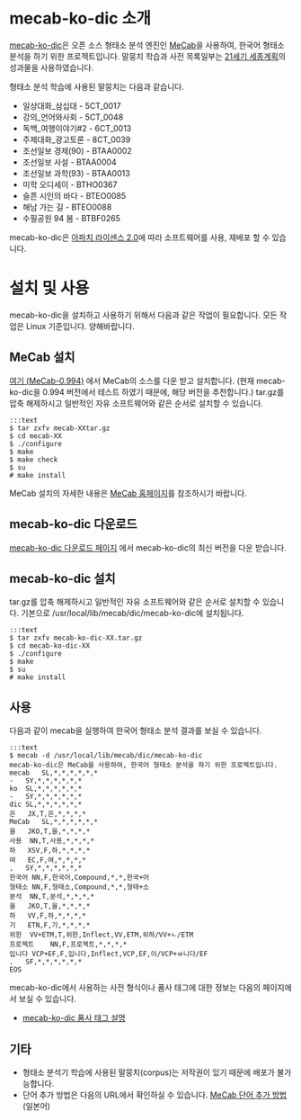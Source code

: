 # mecab-ko-dic 소개

[mecab-ko-dic](https://bitbucket.org/bibreen/mecab-ko-dic)은 오픈 소스 형태소 분석 엔진인 [MeCab](http://mecab.googlecode.com/svn/trunk/mecab/doc/index.html)을 사용하여, 한국어 형태소 분석을 하기 위한 프로젝트입니다. 말뭉치 학습과 사전 목록일부는 [21세기 세종계획](http://www.sejong.or.kr/)의 성과물을 사용하였습니다.

형태소 분석 학습에 사용된 말뭉치는 다음과 같습니다.

  - 일상대화_삼십대 - 5CT_0017
  - 강의_언어와사회 - 5CT_0048
  - 독백_여행이야기#2 - 6CT_0013
  - 주제대화_광고토론 - 8CT_0039
  - 조선일보 경제(90) - BTAA0002
  - 조선일보 사설 - BTAA0004
  - 조선일보 과학(93) - BTAA0013
  - 미학 오디세이 - BTHO0367
  - 슬픈 시인의 바다 - BTEO0085
  - 해남 가는 길 - BTEO0088
  - 수필공원 94 봄 - BTBF0265

mecab-ko-dic은 [아파치 라이센스 2.0](http://www.apache.org/licenses/LICENSE-2.0.html)에 따라 소프트웨어를 사용, 재배포 할 수 있습니다.

# 설치 및 사용

mecab-ko-dic을 설치하고 사용하기 위해서 다음과 같은 작업이 필요합니다. 모든 작업은 Linux 기준입니다. 양해바랍니다.

## MeCab 설치

[여기 (MeCab-0.994)](http://code.google.com/p/mecab/downloads/detail?name=mecab-0.994.tar.gz&can=1&q=) 에서 MeCab의 소스를 다운 받고 설치합니다. (현재 mecab-ko-dic을 0.994 버전에서 테스트 하였기 때문에, 해당 버전을 추천합니다.)
tar.gz를 압축 해제하시고 일반적인 자유 소프트웨어와 같은 순서로 설치할 수 있습니다.

    :::text
    $ tar zxfv mecab-XXtar.gz
    $ cd mecab-XX
    $ ./configure 
    $ make
    $ make check
    $ su
    # make install

MeCab 설치의 자세한 내용은 [MeCab 홈페이지](http://mecab.googlecode.com/svn/trunk/mecab/doc/index.html)를 참조하시기 바랍니다.

## mecab-ko-dic 다운로드

[mecab-ko-dic 다운로드 페이지](https://bitbucket.org/bibreen/mecab-ko-dic/downloads) 에서 mecab-ko-dic의 최신 버전을 다운 받습니다.

## mecab-ko-dic 설치

tar.gz를 압축 해제하시고 일반적인 자유 소프트웨어와 같은 순서로 설치할 수 있습니다.
기본으로 /usr/local/lib/mecab/dic/mecab-ko-dic에 설치됩니다.

    :::text
    $ tar zxfv mecab-ko-dic-XX.tar.gz
    $ cd mecab-ko-dic-XX
    $ ./configure 
    $ make
    $ su
    # make install

## 사용

다음과 같이 mecab을 실행하여 한국어 형태소 분석 결과를 보실 수 있습니다. 

    :::text
    $ mecab -d /usr/local/lib/mecab/dic/mecab-ko-dic
    mecab-ko-dic은 MeCab을 사용하여, 한국어 형태소 분석을 하기 위한 프로젝트입니다.
    mecab	SL,*,*,*,*,*,*
    -	SY,*,*,*,*,*,*
    ko	SL,*,*,*,*,*,*
    -	SY,*,*,*,*,*,*
    dic	SL,*,*,*,*,*,*
    은	JX,T,은,*,*,*,*
    MeCab	SL,*,*,*,*,*,*
    을	JKO,T,을,*,*,*,*
    사용	NN,T,사용,*,*,*,*
    하	XSV,F,하,*,*,*,*
    여	EC,F,여,*,*,*,*
    ,	SY,*,*,*,*,*,*
    한국어	NN,F,한국어,Compound,*,*,한국+어
    형태소	NN,F,형태소,Compound,*,*,형태+소
    분석	NN,T,분석,*,*,*,*
    을	JKO,T,을,*,*,*,*
    하	VV,F,하,*,*,*,*
    기	ETN,F,기,*,*,*,*
    위한	VV+ETM,T,위한,Inflect,VV,ETM,위하/VV+ㄴ/ETM
    프로젝트	NN,F,프로젝트,*,*,*,*
    입니다	VCP+EF,F,입니다,Inflect,VCP,EF,이/VCP+ㅂ니다/EF
    .	SF,*,*,*,*,*,*
    EOS

mecab-ko-dic에서 사용하는 사전 형식이나 품사 태그에 대한 정보는 다음의 페이지에서 보실 수 있습니다.

  - [mecab-ko-dic 품사 태그 설명](https://docs.google.com/spreadsheet/ccc?key=0ApcJghR6UMXxdEdURGY2YzIwb3dSZ290RFpSaUkzZ0E&usp=sharing)

## 기타
  - 형태소 분석기 학습에 사용된 말뭉치(corpus)는 저작권이 있기 때문에 배포가 불가능합니다.
  - 단어 추가 방법은 다음의 URL에서 확인하실 수 있습니다.
    [MeCab 단어 추가 방법](http://mecab.googlecode.com/svn/trunk/mecab/doc/dic.html) \(일본어\)
